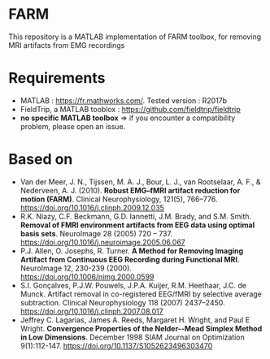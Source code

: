 # FARM
This repository is a MATLAB implementation of FARM toolbox, for removing MRI artifacts from EMG recordings

# Requirements
- MATLAB : https://fr.mathworks.com/. Tested version : R2017b
- FieldTrip, a MATLAB tooblox : https://github.com/fieldtrip/fieldtrip
- **no specific MATLAB toolbox** => if you encounter a compatibility problem, please open an issue.

# Based on
- Van der Meer, J. N., Tijssen, M. A. J., Bour, L. J., van Rootselaar, A. F., & Nederveen, A. J. (2010). **Robust EMG–fMRI artifact reduction for motion (FARM)**. Clinical Neurophysiology, 121(5), 766–776. https://doi.org/10.1016/j.clinph.2009.12.035
- R.K. Niazy, C.F. Beckmann, G.D. Iannetti, J.M. Brady, and S.M. Smith. **Removal of FMRI environment artifacts from EEG data using optimal basis sets**. NeuroImage 28 (2005) 720 – 737. https://doi.org/10.1016/j.neuroimage.2005.06.067
- P.J. Allen, O. Josephs, R. Turner. **A Method for Removing Imaging Artifact from Continuous EEG Recording during Functional MRI**. NeuroImage 12, 230-239 (2000). https://doi.org/10.1006/nimg.2000.0599
- S.I. Gonçalves, P.J.W. Pouwels, J.P.A. Kuijer, R.M. Heethaar, J.C. de Munck. Artifact removal in co-registered EEG/fMRI by selective average subtraction. Clinical Neurophysiology 118 (2007) 2437–2450. https://doi.org/10.1016/j.clinph.2007.08.017
- Jeffrey C. Lagarias, James A. Reeds, Margaret H. Wright, and Paul E Wright. **Convergence Properties of the Nelder--Mead Simplex Method in Low Dimensions**. December 1998 SIAM Journal on Optimization 9(1):112-147. https://doi.org/10.1137/S1052623496303470
